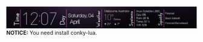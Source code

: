 ![](https://raw.githubusercontent.com/CuriousFu/Slick_Conky/master/Slick_Conky/preview.png)
**NOTICE:**
You need install conky-lua.
